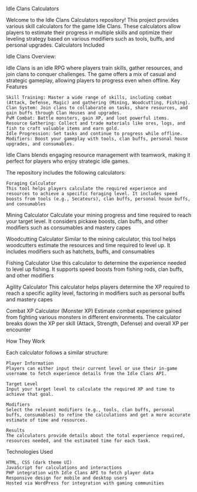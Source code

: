 Idle Clans Calculators

Welcome to the Idle Clans Calculators repository! This project provides various skill calculators for the game Idle Clans. These calculators allow players to estimate their progress in multiple skills and optimize their leveling strategy based on various modifiers such as tools, buffs, and personal upgrades.
Calculators Included

Idle Clans Overview:

Idle Clans is an idle RPG where players train skills, gather resources, and join clans to conquer challenges. The game offers a mix of casual and strategic gameplay, allowing players to progress even when offline.
Key Features

    Skill Training: Master a wide range of skills, including combat (Attack, Defense, Magic) and gathering (Mining, Woodcutting, Fishing).
    Clan System: Join clans to collaborate on tasks, share resources, and gain buffs through Clan Houses and upgrades.
    PvM Combat: Battle monsters, gain XP, and loot powerful items.
    Resource Gathering: Collect and trade materials like ores, logs, and fish to craft valuable items and earn gold.
    Idle Progression: Set tasks and continue to progress while offline.
    Modifiers: Boost your gameplay with tools, clan buffs, personal house upgrades, and consumables.

Idle Clans blends engaging resource management with teamwork, making it perfect for players who enjoy strategic idle games.

The repository includes the following calculators:

    Foraging Calculator
    This tool helps players calculate the required experience and resources to achieve a specific foraging level. It includes speed boosts from tools (e.g., Secateurs), clan buffs, personal house buffs, and consumables​


Mining Calculator
Calculate your mining progress and time required to reach your target level. It considers pickaxe boosts, clan buffs, and other modifiers such as consumables and mastery capes​


Woodcutting Calculator
Similar to the mining calculator, this tool helps woodcutters estimate the resources and time required to level up. It includes modifiers such as hatchets, buffs, and consumables​


Fishing Calculator
Use this calculator to determine the experience needed to level up fishing. It supports speed boosts from fishing rods, clan buffs, and other modifiers​


Agility Calculator
This calculator helps players determine the XP required to reach a specific agility level, factoring in modifiers such as personal buffs and mastery capes​


Combat XP Calculator (Monster XP)
Estimate combat experience gained from fighting various monsters in different environments. The calculator breaks down the XP per skill (Attack, Strength, Defense) and overall XP per encounter​



How They Work

Each calculator follows a similar structure:

    Player Information
    Players can either input their current level or use their in-game username to fetch experience details from the Idle Clans API.

    Target Level
    Input your target level to calculate the required XP and time to achieve that goal.

    Modifiers
    Select the relevant modifiers (e.g., tools, clan buffs, personal buffs, consumables) to refine the calculations and get a more accurate estimate of time and resources.

    Results
    The calculators provide details about the total experience required, resources needed, and the estimated time for each task.

Technologies Used

    HTML, CSS (dark theme UI)
    JavaScript for calculations and interactions
    PHP integration with Idle Clans API to fetch player data
    Responsive design for mobile and desktop users
    Hosted via WordPress for integration with gaming communities
